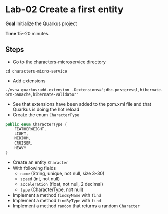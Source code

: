 # Lab-02 Create a first entity

**Goal** Initialize the Quarkus project

**Time** 15~20 minutes

## Steps

- Go to the  characters-microservice directory
```shell
cd characters-micro-service
```
- Add extensions
```shell
./mvnw quarkus:add-extension -Dextensions="jdbc-postgresql,hibernate-orm-panache,hibernate-validator"
```
- See that extensions have been added to the pom.xml file and that Quarkus is doing the hot reload
- Create the enum ```CharacterType```
```java
public enum CharacterType {
    FEATHERWEIGHT,
    LIGHT,
    MEDIUM,
    CRUISER, 
    HEAVY
}
```
- Create an entity ```Character```
- With following fields 
  - ```name``` (String, unique, not null, size 3-30)
  - ```speed``` (int, not null)
  - ```acceleration``` (float, not null, 2 decimal)
  - ```type``` (CharacterType, not null)
- Implement a method ```findByName``` with ```find```
- Implement a method ```findByType``` with ```find```
- Implement a method ```random``` that returns a random ```Character```

